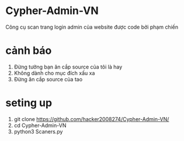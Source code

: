 # Cypher-Admin-VN
Công cụ scan trang login admin của website được code bởi phạm chiến
# cảnh báo
1. Đừng tưởng bạn ăn cắp source của tôi là hay 
2. Không dành cho mục đích xấu xa 
3. Đừng ăn cắp source của tao
# seting up
1. git clone https://github.com/hacker2008274/Cypher-Admin-VN/
2. cd Cypher-Admin-VN
3. python3 Scaners.py

